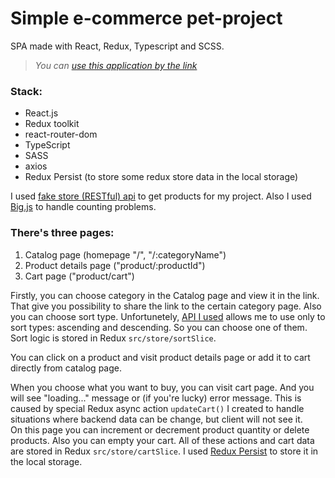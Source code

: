 # Simple e-commerce pet-project 
SPA made with React, Redux, Typescript and SCSS.  
> *You can [use this application by the link](https://vaskovskied.github.io/react-marketplace-pet/)*
### Stack:
* React.js
* Redux toolkit
* react-router-dom
* TypeScript
* SASS
* axios
* Redux Persist (to store some redux store data in the local storage)

I used [fake store (RESTful) api](https://github.com/keikaavousi/fake-store-api) to get products for my project. Also I used [Big.js](https://github.com/MikeMcl/big.js) to handle counting problems.  

### There's three pages: 
1. Catalog page (homepage "/", "/:categoryName")
2. Product details page ("product/:productId")
3. Cart page ("product/cart")  

Firstly, you can choose category in the Catalog page and view it in the link. That give you possibility to share the link to the certain category page. Also you can choose sort type. Unfortunetely, [API I used](https://github.com/keikaavousi/fake-store-api) allows me to use only to sort types: ascending and descending. So you can choose one of them. Sort logic is stored in Redux `src/store/sortSlice`.  

You can click on a product and visit product details page or add it to cart directly from catalog page.  

When you choose what you want to buy, you can visit cart page. And you will see "loading..." message or (if you're lucky) error message. This is caused by special Redux async action `updateCart()` I created to handle situations where backend data can be change, but client will not see it.  
On this page you can increment or decrement product quantity or delete products. Also you can empty your cart. All of these actions and cart data are stored in Redux `src/store/cartSlice`. I used [Redux Persist](https://github.com/rt2zz/redux-persist) to store it in the local storage.
